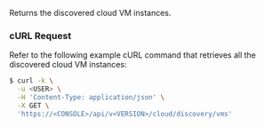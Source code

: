 Returns the discovered cloud VM instances.

### cURL Request

Refer to the following example cURL command that retrieves all the discovered cloud VM instances:

```bash
$ curl -k \
  -u <USER> \
  -H 'Content-Type: application/json' \
  -X GET \
  'https://<CONSOLE>/api/v<VERSION>/cloud/discovery/vms'
```